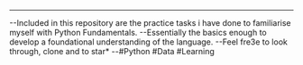 ****************************************************************************************************************
--Included in this repository are the practice tasks i have done to familiarise myself with Python Fundamentals.
--Essentially the basics enough to develop a foundational understanding of the language.
--Feel fre3e to look through, clone and to star*
--#Python #Data #Learning
